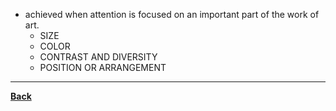 - achieved when attention is focused on an important part of the work of art.
	- SIZE
	- COLOR
	- CONTRAST AND DIVERSITY
	- POSITION OR ARRANGEMENT

---
**[Back](PrincipleArtisticComposition)**